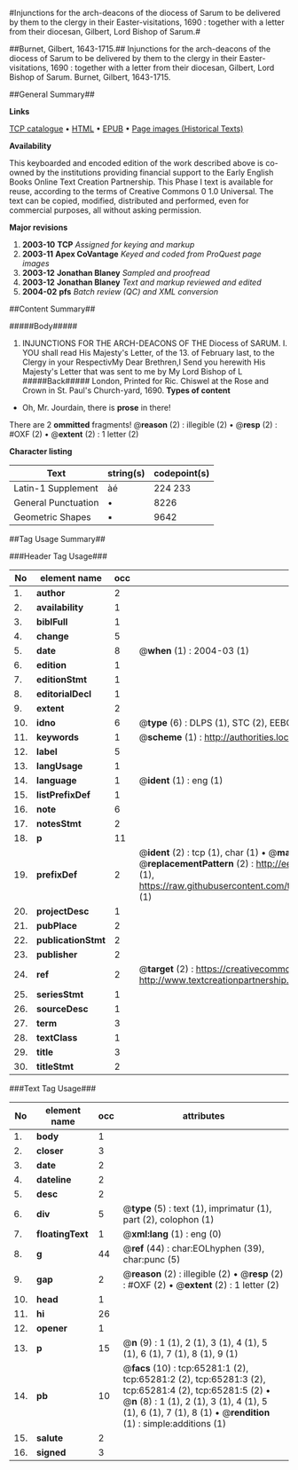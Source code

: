 #Injunctions for the arch-deacons of the diocess of Sarum to be delivered by them to the clergy in their Easter-visitations, 1690 : together with a letter from their diocesan, Gilbert, Lord Bishop of Sarum.#

##Burnet, Gilbert, 1643-1715.##
Injunctions for the arch-deacons of the diocess of Sarum to be delivered by them to the clergy in their Easter-visitations, 1690 : together with a letter from their diocesan, Gilbert, Lord Bishop of Sarum.
Burnet, Gilbert, 1643-1715.

##General Summary##

**Links**

[TCP catalogue](http://www.ota.ox.ac.uk/tcp/)  • 
[HTML](http://tei.it.ox.ac.uk/tcp/Texts-HTML/free/A30/A30360.html)  • 
[EPUB](http://tei.it.ox.ac.uk/tcp/Texts-EPUB/free/A30/A30360.epub) • 
[Page images (Historical Texts)](https://data.historicaltexts.jisc.ac.uk/view?pubId=eebo-12650857e&pageId=eebo-12650857e-65281-1)

**Availability**

This keyboarded and encoded edition of the
	       work described above is co-owned by the institutions
	       providing financial support to the Early English Books
	       Online Text Creation Partnership. This Phase I text is
	       available for reuse, according to the terms of Creative
	       Commons 0 1.0 Universal. The text can be copied,
	       modified, distributed and performed, even for
	       commercial purposes, all without asking permission.

**Major revisions**

1. __2003-10__ __TCP__ *Assigned for keying and markup*
1. __2003-11__ __Apex CoVantage__ *Keyed and coded from ProQuest page images*
1. __2003-12__ __Jonathan Blaney__ *Sampled and proofread*
1. __2003-12__ __Jonathan Blaney__ *Text and markup reviewed and edited*
1. __2004-02__ __pfs__ *Batch review (QC) and XML conversion*

##Content Summary##

#####Body#####

1. INJUNCTIONS FOR THE ARCH-DEACONS OF THE Diocess of SARUM.
I. YOU shall read His Majesty's Letter, of the 13. of February last, to the Clergy in your RespectivMy Dear Brethren,I Send you herewith His Majesty's Letter that was sent to me by My Lord Bishop of L
#####Back#####
London, Printed for Ric. Chiswel at the Rose and Crown in St. Paul's Church-yard, 1690.
**Types of content**

  * Oh, Mr. Jourdain, there is **prose** in there!

There are 2 **ommitted** fragments! 
 @__reason__ (2) : illegible (2)  •  @__resp__ (2) : #OXF (2)  •  @__extent__ (2) : 1 letter (2)

**Character listing**


|Text|string(s)|codepoint(s)|
|---|---|---|
|Latin-1 Supplement|àé|224 233|
|General Punctuation|•|8226|
|Geometric Shapes|▪|9642|

##Tag Usage Summary##

###Header Tag Usage###

|No|element name|occ|attributes|
|---|---|---|---|
|1.|__author__|2||
|2.|__availability__|1||
|3.|__biblFull__|1||
|4.|__change__|5||
|5.|__date__|8| @__when__ (1) : 2004-03 (1)|
|6.|__edition__|1||
|7.|__editionStmt__|1||
|8.|__editorialDecl__|1||
|9.|__extent__|2||
|10.|__idno__|6| @__type__ (6) : DLPS (1), STC (2), EEBO-CITATION (1), OCLC (1), VID (1)|
|11.|__keywords__|1| @__scheme__ (1) : http://authorities.loc.gov/ (1)|
|12.|__label__|5||
|13.|__langUsage__|1||
|14.|__language__|1| @__ident__ (1) : eng (1)|
|15.|__listPrefixDef__|1||
|16.|__note__|6||
|17.|__notesStmt__|2||
|18.|__p__|11||
|19.|__prefixDef__|2| @__ident__ (2) : tcp (1), char (1)  •  @__matchPattern__ (2) : ([0-9\-]+):([0-9IVX]+) (1), (.+) (1)  •  @__replacementPattern__ (2) : http://eebo.chadwyck.com/downloadtiff?vid=$1&page=$2 (1), https://raw.githubusercontent.com/textcreationpartnership/Texts/master/tcpchars.xml#$1 (1)|
|20.|__projectDesc__|1||
|21.|__pubPlace__|2||
|22.|__publicationStmt__|2||
|23.|__publisher__|2||
|24.|__ref__|2| @__target__ (2) : https://creativecommons.org/publicdomain/zero/1.0/ (1), http://www.textcreationpartnership.org/docs/. (1)|
|25.|__seriesStmt__|1||
|26.|__sourceDesc__|1||
|27.|__term__|3||
|28.|__textClass__|1||
|29.|__title__|3||
|30.|__titleStmt__|2||


###Text Tag Usage###

|No|element name|occ|attributes|
|---|---|---|---|
|1.|__body__|1||
|2.|__closer__|3||
|3.|__date__|2||
|4.|__dateline__|2||
|5.|__desc__|2||
|6.|__div__|5| @__type__ (5) : text (1), imprimatur (1), part (2), colophon (1)|
|7.|__floatingText__|1| @__xml:lang__ (1) : eng (0)|
|8.|__g__|44| @__ref__ (44) : char:EOLhyphen (39), char:punc (5)|
|9.|__gap__|2| @__reason__ (2) : illegible (2)  •  @__resp__ (2) : #OXF (2)  •  @__extent__ (2) : 1 letter (2)|
|10.|__head__|1||
|11.|__hi__|26||
|12.|__opener__|1||
|13.|__p__|15| @__n__ (9) : 1 (1), 2 (1), 3 (1), 4 (1), 5 (1), 6 (1), 7 (1), 8 (1), 9 (1)|
|14.|__pb__|10| @__facs__ (10) : tcp:65281:1 (2), tcp:65281:2 (2), tcp:65281:3 (2), tcp:65281:4 (2), tcp:65281:5 (2)  •  @__n__ (8) : 1 (1), 2 (1), 3 (1), 4 (1), 5 (1), 6 (1), 7 (1), 8 (1)  •  @__rendition__ (1) : simple:additions (1)|
|15.|__salute__|2||
|16.|__signed__|3||
